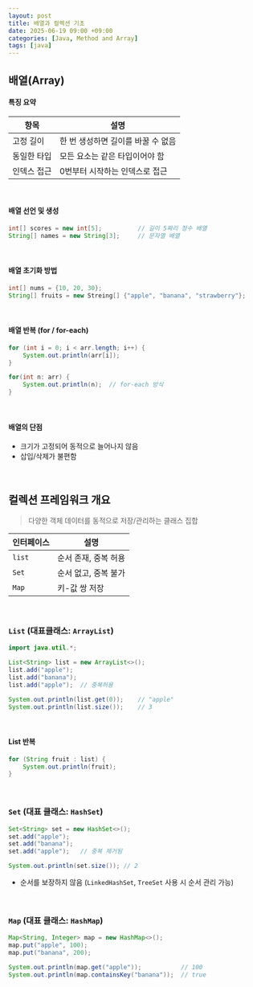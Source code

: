 ```yaml
---
layout: post
title: 배열과 컬렉션 기초
date: 2025-06-19 09:00 +09:00
categories: [Java, Method and Array]
tags: [java]
---
```


## 배열(Array)

#### 특징 요약

| 항목 | 설명 | 
|-|-|
| 고정 길이 | 한 번 생성하면 길이를 바꿀 수 없음 |
| 동일한 타입 | 모든 요소는 같은 타입이어야 함 |
| 인덱스 접근 | 0번부터 시작하는 인덱스로 접근 |

<br>

#### 배열 선언 및 생성

```java
int[] scores = new int[5];          // 길이 5짜리 정수 배열
String[] names = new String[3];     // 문자열 배열
```

<br>

#### 배열 초기화 방법

```java
int[] nums = {10, 20, 30};
String[] fruits = new Streing[] {"apple", "banana", "strawberry"};
```

<br>

#### 배열 반복 (for / for-each)

```java
for (int i = 0; i < arr.length; i++) {
    System.out.println(arr[i]);
}

for(int n: arr) {
    System.out.println(n);  // for-each 방식
}

```

<br>

#### 배열의 단점

- 크기가 고정되어 동적으로 늘어나지 않음
- 삽입/삭제가 불편함


<br>

## 컬렉션 프레임워크 개요

> 다양한 객체 데이터를 동적으로 저장/관리하는 클래스 집합

| 인터페이스 | 설명 |
|-|-|
| `list` | 순서 존재, 중복 허용 |
| `Set` | 순서 없고, 중복 불가 |
| `Map` | 키-값 쌍 저장 |

<br>

### `List` (대표클래스: `ArrayList`)

```java
import java.util.*;

List<String> list = new ArrayList<>();
list.add("apple");
list.add("banana");
list.add("apple");  // 중복허용

System.out.println(list.get(0));    // "apple"
System.out.println(list.size());    // 3
```

<br>

#### List 반복

```java
for (String fruit : list) {
    System.out.println(fruit);
}

```

<br>

### `Set` (대표 클래스: `HashSet`)

```java
Set<String> set = new HashSet<>();
set.add("apple");
set.add("banana");
set.add("apple");   // 중복 제거됨

System.out.println(set.size()); // 2
```

- 순서를 보장하지 않음 (`LinkedHashSet`, `TreeSet` 사용 시 순서 관리 가능)

<br>

### `Map` (대표 클래스: `HashMap`)

```java
Map<String, Integer> map = new HashMap<>();
map.put("apple", 100);
map.put("banana", 200);

System.out.println(map.get("apple"));           // 100
System.out.println(map.containsKey("banana"));  // true

```

<br>


